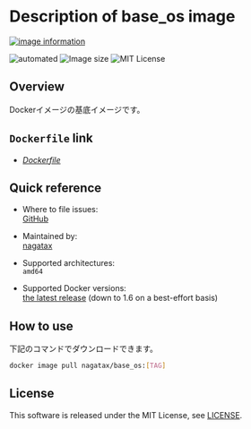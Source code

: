 # Description of base_os image

[![image information](https://dockeri.co/image/nagatax/base_os)](https://hub.docker.com/r/nagatax/base_os)

![automated](https://img.shields.io/docker/automated/nagatax/base_os.svg)
![Image size](https://img.shields.io/microbadger/image-size/nagatax%2Fbase_os.svg)
![MIT License](https://img.shields.io/badge/license-MIT-blue.svg?style=flat)

## Overview

Dockerイメージの基底イメージです。

## `Dockerfile` link

- [*Dockerfile*](https://github.com/nagatax/docker-library/tree/baseos/master/baseos)

## Quick reference

- Where to file issues:  
  [GitHub](https://github.com/nagatax/docker-library/issues)

- Maintained by:  
  [nagatax](https://github.com/nagatax)

- Supported architectures:  
  `amd64`

- Supported Docker versions:  
  [the latest release](https://github.com/docker/docker-ce/releases/latest) (down to 1.6 on a best-effort basis)

## How to use

下記のコマンドでダウンロードできます。

```bash
docker image pull nagatax/base_os:[TAG]
```

## License

This software is released under the MIT License, see [LICENSE](https://github.com/nagatax/docker-library/blob/master/LICENSE).
